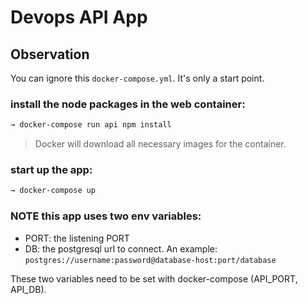 # Devops API App

## Observation

You can ignore this `docker-compose.yml`. It's only a start point.


### install the node packages in the web container:
```sh
→ docker-compose run api npm install
```
> Docker will download all necessary images for the container.

### start up the app:
```sh
→ docker-compose up
```

###  NOTE this app uses two env variables:

- PORT: the listening PORT
- DB: the postgresql url to connect. An example: `postgres://username:password@database-host:port/database`

These two variables need to be set with docker-compose (API_PORT, API_DB).
